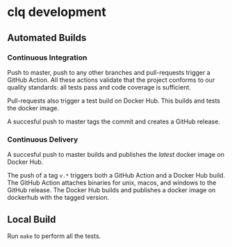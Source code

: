 # clq development
## Automated Builds
### Continuous Integration
Push to master, push to any other branches and pull-requests trigger a GitHub Action.
All these actions validate that the project conforms to our
quality standards: all tests pass and code coverage is sufficient.

Pull-requests also trigger a test build on Docker Hub. This builds and tests the docker image.

A succesful push to master tags the commit and creates a GitHub release.

### Continuous Delivery
A succesful push to master builds and publishes the _latest_ docker image on Docker Hub.

The push of a tag `v.*` triggers both a GitHub Action and a Docker Hub build.
The GitHub Action attaches binaries for unix, macos, and windows to the GitHub release.
The Docker Hub builds and publishes a docker image on dockerhub with the tagged version.

## Local Build
Run `make` to perform all the tests.
